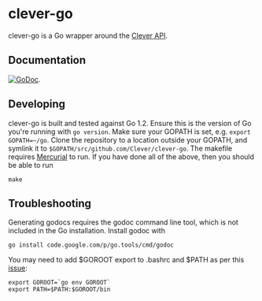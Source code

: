 # clever-go

clever-go is a Go wrapper around the [Clever API](https://clever.com/developers/docs).

## Documentation

[![GoDoc](https://godoc.org/github.com/Clever/clever-go?status.png)](https://godoc.org/github.com/Clever/clever-go).

## Developing

clever-go is built and tested against Go 1.2.
Ensure this is the version of Go you're running with `go version`.
Make sure your GOPATH is set, e.g. `export GOPATH=~/go`.
Clone the repository to a location outside your GOPATH, and symlink it to `$GOPATH/src/github.com/Clever/clever-go`.
The makefile requires [Mercurial](http://mercurial.selenic.com/downloads) to run.
If you have done all of the above, then you should be able to run

```
make
```
## Troubleshooting
Generating godocs requires the godoc command line tool, which is not included in the Go installation. Install godoc with

```
go install code.google.com/p/go.tools/cmd/godoc
```

You may need to add $GOROOT export to .bashrc and $PATH as per this [issue](https://github.com/Homebrew/homebrew/issues/23281#issuecomment-29672689):

    export GOROOT=`go env GOROOT`
    export PATH=$PATH:$GOROOT/bin
